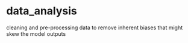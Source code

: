 # data_analysis
cleaning and pre-processing data to remove inherent biases that might skew the model outputs
